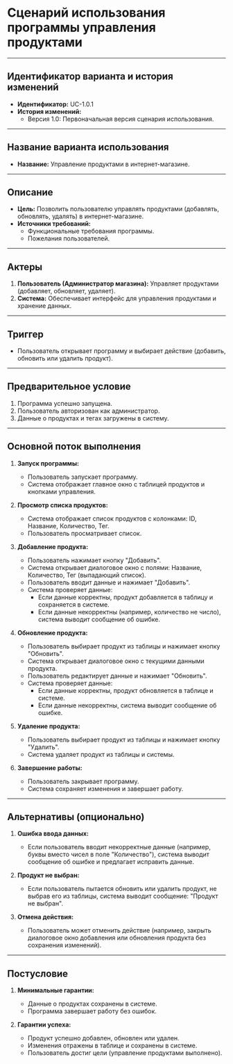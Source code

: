# Сценарий использования программы управления продуктами

---

## Идентификатор варианта и история изменений
- **Идентификатор:** UC-1.0.1
- **История изменений:**
    - Версия 1.0: Первоначальная версия сценария использования.

---

## Название варианта использования
- **Название:** Управление продуктами в интернет-магазине.

---

## Описание
- **Цель:** Позволить пользователю управлять продуктами (добавлять, обновлять, удалять) в интернет-магазине.
- **Источники требований:**
    - Функциональные требования программы.
    - Пожелания пользователей.

---

## Актеры
1. **Пользователь (Администратор магазина):** Управляет продуктами (добавляет, обновляет, удаляет).
2. **Система:** Обеспечивает интерфейс для управления продуктами и хранение данных.

---

## Триггер
- Пользователь открывает программу и выбирает действие (добавить, обновить или удалить продукт).

---

## Предварительное условие
1. Программа успешно запущена.
2. Пользователь авторизован как администратор.
3. Данные о продуктах и тегах загружены в систему.

---

## Основной поток выполнения
1. **Запуск программы:**
    - Пользователь запускает программу.
    - Система отображает главное окно с таблицей продуктов и кнопками управления.

2. **Просмотр списка продуктов:**
    - Система отображает список продуктов с колонками: ID, Название, Количество, Тег.
    - Пользователь просматривает список.

3. **Добавление продукта:**
    - Пользователь нажимает кнопку "Добавить".
    - Система открывает диалоговое окно с полями: Название, Количество, Тег (выпадающий список).
    - Пользователь вводит данные и нажимает "Добавить".
    - Система проверяет данные:
        - Если данные корректны, продукт добавляется в таблицу и сохраняется в системе.
        - Если данные некорректны (например, количество не число), система выводит сообщение об ошибке.

4. **Обновление продукта:**
    - Пользователь выбирает продукт из таблицы и нажимает кнопку "Обновить".
    - Система открывает диалоговое окно с текущими данными продукта.
    - Пользователь редактирует данные и нажимает "Обновить".
    - Система проверяет данные:
        - Если данные корректны, продукт обновляется в таблице и системе.
        - Если данные некорректны, система выводит сообщение об ошибке.

5. **Удаление продукта:**
    - Пользователь выбирает продукт из таблицы и нажимает кнопку "Удалить".
    - Система удаляет продукт из таблицы и системы.

6. **Завершение работы:**
    - Пользователь закрывает программу.
    - Система сохраняет изменения и завершает работу.

---

## Альтернативы (опционально)
1. **Ошибка ввода данных:**
    - Если пользователь вводит некорректные данные (например, буквы вместо чисел в поле "Количество"), система выводит сообщение об ошибке и предлагает исправить данные.

2. **Продукт не выбран:**
    - Если пользователь пытается обновить или удалить продукт, не выбрав его из таблицы, система выводит сообщение: "Продукт не выбран".

3. **Отмена действия:**
    - Пользователь может отменить действие (например, закрыть диалоговое окно добавления или обновления продукта без сохранения изменений).

---

## Постусловие
1. **Минимальные гарантии:**
    - Данные о продуктах сохранены в системе.
    - Программа завершает работу без ошибок.

2. **Гарантии успеха:**
    - Продукт успешно добавлен, обновлен или удален.
    - Изменения отражены в таблице и сохранены в системе.
    - Пользователь достиг цели (управление продуктами выполнено).